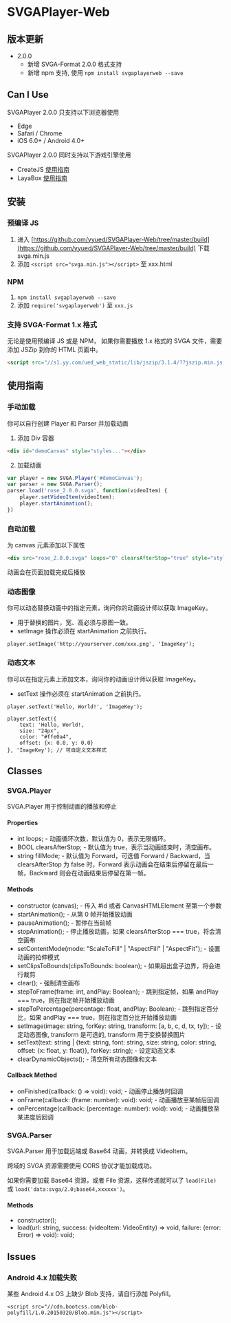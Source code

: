 # SVGAPlayer-Web

## 版本更新

* 2.0.0
    * 新增 SVGA-Format 2.0.0 格式支持
    * 新增 npm 支持, 使用 ```npm install svgaplayerweb --save```

## Can I Use

SVGAPlayer 2.0.0 只支持以下浏览器使用

* Edge
* Safari / Chrome
* iOS 6.0+ / Android 4.0+

SVGAPlayer 2.0.0 同时支持以下游戏引擎使用

* CreateJS [使用指南](CreateJS.README.md)
* LayaBox [使用指南](LayaBox.README.md)

## 安装

### 预编译 JS
1. 进入 [https://github.com/yyued/SVGAPlayer-Web/tree/master/build](https://github.com/yyued/SVGAPlayer-Web/tree/master/build) 下载 svga.min.js
2. 添加 ```<script src="svga.min.js"></script>``` 至 xxx.html

### NPM
1. ```npm install svgaplayerweb --save```
2. 添加 ``` require('svgaplayerweb') ``` 至 ```xxx.js```

### 支持 SVGA-Format 1.x 格式

无论是使用预编译 JS 或是 NPM， 如果你需要播放 1.x 格式的 SVGA 文件，需要添加 JSZip 到你的 HTML 页面中。

```html
<script src="//s1.yy.com/ued_web_static/lib/jszip/3.1.4/??jszip.min.js,jszip-utils.min.js" charset="utf-8"></script>
```

## 使用指南

### 手动加载

你可以自行创建 Player 和 Parser 并加载动画

1. 添加 Div 容器

```html
<div id="demoCanvas" style="styles..."></div>
```

2. 加载动画

```js
var player = new SVGA.Player('#demoCanvas');
var parser = new SVGA.Parser();
parser.load('rose_2.0.0.svga', function(videoItem) {
    player.setVideoItem(videoItem);
    player.startAnimation();
})
```

### 自动加载

为 canvas 元素添加以下属性

```html
<div src="rose_2.0.0.svga" loops="0" clearsAfterStop="true" style="styles..."></div>
```

动画会在页面加载完成后播放

### 动态图像

你可以动态替换动画中的指定元素，询问你的动画设计师以获取 ImageKey。

* 用于替换的图片，宽、高必须与原图一致。
* setImage 操作必须在 startAnimation 之前执行。

```
player.setImage('http://yourserver.com/xxx.png', 'ImageKey');
```

### 动态文本

你可以在指定元素上添加文本，询问你的动画设计师以获取 ImageKey。

* setText 操作必须在 startAnimation 之前执行。

```
player.setText('Hello, World!', 'ImageKey');
```

```
player.setText({ 
    text: 'Hello, World!, 
    size: "24px", 
    color: "#ffe0a4",
    offset: {x: 0.0, y: 0.0}
}, 'ImageKey'); // 可自定义文本样式
```

## Classes

### SVGA.Player

SVGA.Player 用于控制动画的播放和停止

#### Properties

* int loops; - 动画循环次数，默认值为 0，表示无限循环。
* BOOL clearsAfterStop; - 默认值为 true，表示当动画结束时，清空画布。
* string fillMode; - 默认值为 Forward，可选值 Forward / Backward，当 clearsAfterStop 为 false 时，Forward 表示动画会在结束后停留在最后一帧，Backward 则会在动画结束后停留在第一帧。

#### Methods

* constructor (canvas); - 传入 #id 或者 CanvasHTMLElement 至第一个参数
* startAnimation(); - 从第 0 帧开始播放动画
* pauseAnimation(); - 暂停在当前帧
* stopAnimation(); - 停止播放动画，如果 clearsAfterStop === true，将会清空画布
* setContentMode(mode: "ScaleToFill" | "AspectFill" | "AspectFit"); - 设置动画的拉伸模式
* setClipsToBounds(clipsToBounds: boolean); - 如果超出盒子边界，将会进行裁剪
* clear(); - 强制清空画布
* stepToFrame(frame: int, andPlay: Boolean); - 跳到指定帧，如果 andPlay === true，则在指定帧开始播放动画
* stepToPercentage(percentage: float, andPlay: Boolean); - 跳到指定百分比，如果 andPlay === true，则在指定百分比开始播放动画
* setImage(image: string, forKey: string, transform: [a, b, c, d, tx, ty]); - 设定动态图像, transform 是可选的, transform 用于变换替换图片
* setText(text: string | {text: string, font: string, size: string, color: string, offset: {x: float, y: float}}, forKey: string); - 设定动态文本
* clearDynamicObjects(); - 清空所有动态图像和文本

#### Callback Method
* onFinished(callback: () => void): void; - 动画停止播放时回调
* onFrame(callback: (frame: number): void): void; - 动画播放至某帧后回调
* onPercentage(callback: (percentage: number): void): void; - 动画播放至某进度后回调

### SVGA.Parser

SVGA.Parser 用于加载远端或 Base64 动画，并转换成 VideoItem。

跨域的 SVGA 资源需要使用 CORS 协议才能加载成功。

如果你需要加载 Base64 资源，或者 File 资源，这样传递就可以了 ```load(File)``` 或 ```load('data:svga/2.0;base64,xxxxxx')```。

#### Methods

* constructor();
* load(url: string, success: (videoItem: VideoEntity) => void, failure: (error: Error) => void): void;

## Issues

### Android 4.x 加载失败

某些 Android 4.x OS 上缺少 Blob 支持，请自行添加 Polyfill。

```
<script src="//cdn.bootcss.com/blob-polyfill/1.0.20150320/Blob.min.js"></script>
```